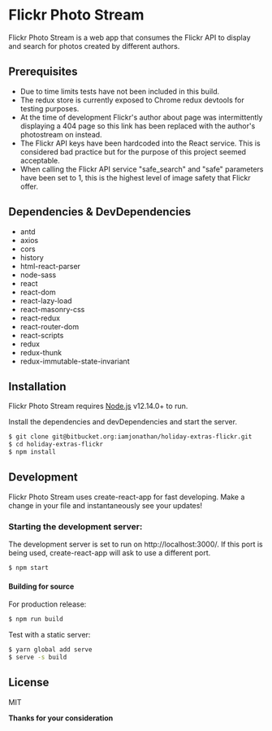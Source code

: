 # Flickr Photo Stream

Flickr Photo Stream is a web app that consumes the Flickr API to display and search for photos created by different authors.

## Prerequisites

- Due to time limits tests have not been included in this build.
- The redux store is currently exposed to Chrome redux devtools for testing purposes.
- At the time of development Flickr's author about page was intermittently displaying a 404 page so this link has been replaced with the author's photostream on instead.
- The Flickr API keys have been hardcoded into the React service. This is considered bad practice but for the purpose of this project seemed acceptable.
- When calling the Flickr API service "safe_search" and "safe" parameters have been set to 1, this is the highest level of image safety that Flickr offer.

## Dependencies & DevDependencies

- antd
- axios
- cors
- history
- html-react-parser
- node-sass
- react
- react-dom
- react-lazy-load
- react-masonry-css
- react-redux
- react-router-dom
- react-scripts
- redux
- redux-thunk
- redux-immutable-state-invariant

## Installation

Flickr Photo Stream requires [Node.js](https://nodejs.org/) v12.14.0+ to run.

Install the dependencies and devDependencies and start the server.

```sh
$ git clone git@bitbucket.org:iamjonathan/holiday-extras-flickr.git
$ cd holiday-extras-flickr
$ npm install
```

## Development

Flickr Photo Stream uses create-react-app for fast developing.
Make a change in your file and instantaneously see your updates!

### Starting the development server:

The development server is set to run on http://localhost:3000/. If this port is being used, create-react-app will ask to use a different port.

```sh
$ npm start
```

#### Building for source

For production release:

```sh
$ npm run build
```

Test with a static server:

```sh
$ yarn global add serve
$ serve -s build
```

## License

MIT

**Thanks for your consideration**
